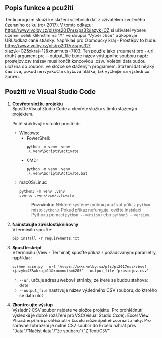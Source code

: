 ## Popis funkce a použití

Tento program slouží ke stažení volebních dat z uživatelem zvoleného územního celku (rok 2017). V tomto odkazu: https://www.volby.cz/pls/ps2017nss/ps3?xjazyk=CZ si uživatel vybere územní celek kliknutím na "X" ve sloupci "Výběr obce" a zkopíruje URL/odkaz dané stránky. Například pro Olomoucký kraj - Prostějov to bude: https://www.volby.cz/pls/ps2017nss/ps32?xjazyk=CZ&xkraj=12&xnumnuts=7103. Ten použije jako argument pro --url, druhý argument pro --output_file bude název výstupního souboru např.: prostejov.csv (název musí končit koncovkou .csv).
Volební data budou uložena do souboru ve složce se staženým programem.
Stažení dat nějaký čas trvá, pokud nesvyskočila chybová hláška, tak vyčkejte na výslednou zprávu.

## Použití ve Visual Studio Code

1. **Otevřete složku projektu**  
    Spusťte Visual Studio Code a otevřete složku s tímto staženým projektem.

    Po té si aktivujte vituální prostředí:
    - Windows:  
      - PowerShell:  
        ```
        python -m venv .venv
        .\.venv\Scripts\activate
        ```
      - CMD:  
        ```
        python -m venv .venv
        .\.venv\Scripts\Activate.bat
        ```
    - macOS/Linux:  
      ```
      python3 -m venv .venv
      source .venv/bin/activate
      ```
      > **Poznámka:** Některé systémy mohou používat příkaz `python` místo `python3`. Pokud příkaz nefunguje, ověřte instalaci Pythonu pomocí `python --version` nebo `python3 --version`.

3. **Nainstalujte závislosti/knihovny**  
    V terminálu spusťte:  
    ```
    pip install -r requirements.txt
    ```

4. **Spusťte skript**  
    V terminálu (View - Terminal) spusťte příkaz s požadovanými parametry, například:  
    ```
    python main.py --url "https://www.volby.cz/pls/ps2017nss/obce?xjazyk=CZ&xkraj=11&xnumnuts=6205" --output_file "prostejov.csv"
    ```
    - `--url` určuje adresu webové stránky, ze které se budou stahovat data.
    - `--output_file` nastavuje název výsledného CSV souboru, do kterého se data uloží.

5. **Zkontrolujte výstup**  
    Výsledný CSV soubor najdete ve složce projektu. Pro prohlédnutí výsledků je dobré rozšíření pro VSC(Visual Studio Code): Excel View.
    Připadně přímé prohlédnutí v Excelu může špatně zobrazit znaky. Pro správné zobrazení je nutné CSV soubor do Excelu nahrát přes "Data"/"Načíst data"/"Ze souboru"/"Z Text/CSV". 